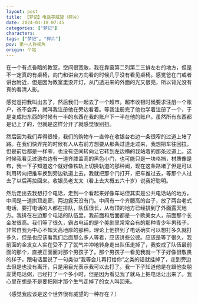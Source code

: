 ```yaml
---
layout: post
title: 【梦记】电话亭威望（碎片）
date: 2024-01-18 07:45
categories: ["梦记"]
characters: 
tags: ["梦记", "碎片"]
pov: 第一人称视角
origin: 个站
---
```


在一个有点昏暗的教室，空间很宽敞，我在靠窗第二列第二三排左右的地方，但是不一定真的有桌椅，向门和讲台方向看的时候几乎没有看见桌椅。感觉爸在门或者讲台附近，但是因为教室里没开灯，从门透进来的外面的光又很亮，所以背光没有真的看清人影。

感觉爸把我叫出去了，然后我们一起去了一个超市。超市收银时候要求注册一个账户，爸不会弄，就叫我注册他在旁边看着。等我注册完了他也学着注册了一个，于是变成扫东西的时候有一半的东西在我的账户下一半在他的账户。虽然所有东西都是记上了的，但就是这样分开了就感觉很别扭。

然后因为我们弄得很慢，我们的购物车一直停在收银台右边一条很窄的过道上堵了路。在我们快弄完的时候有人从右前方想要从那条过道走过来，我想把车往回拉，但是前后都是一样窄，也没有空间转向让它转到左边横的我站着的那条过道上。这时候我看见过道右边有一道齐膝盖高的黑色小门，也可能只是一块格挡，材质像是布，我一下子知道这个就好像铁轨上切换轨道的那种阀，现在这条路堵了但是可以利用转向把推车换到旁边轨道上去，我就把那个门打开，把车推过去，等那个人过去了以后再拉回来。收银员老太太（看上去大概五六十岁）说我好聪明。

然后走出去我想打个电话，走到一个看起来好像车站但其实是公共电话站的地方，中间是一道拱顶走廊，两边露天没有门。中间有一个齐腰高的台子，放了两台老式电话，要打电话的人都在排队，队伍很长，从有顶的地方已经排到了外面露天地方。我排在左边那个电话的队伍里，我前面和后面都是一个欧美女人，前面那个长金发很高。我们等了很久，霸占电话的是个美剧里常常会有的那种青少年男孩子，非常自我为中心不知天高地厚的那种。理论上他排到了电话确实可以想打多久就打多久，但是也应该看我们后面那么多人等着，应该讲些公德。应该是等了很久，我前面的金发女人实在受不了了就气冲冲地转身走出队伍走掉了，我变成了队伍最前面的那个，直接正面面对那个男孩子了。那个男孩子一看见我就一下子好像很敬畏的样子，跟电话里说了一句类似“我等会儿再打给你”之类的话就挂掉了，走到旁边去但是也没有离开，只是用目光表示我可以去打了。我一下子知道他是在跟他女朋友煲电话粥，已经打了一个多小时，但是因为看见我了就马上把电话让出来了。我心里在想是不是要把刚才那个生气走掉了的女人叫回来。

（感觉我应该是这个世界很有威望的一种存在？）


